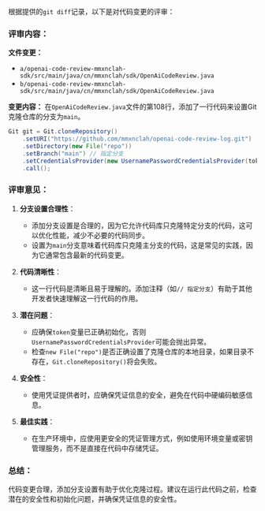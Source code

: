 根据提供的`git diff`记录，以下是对代码变更的评审：

### 评审内容：

**文件变更：**
- `a/openai-code-review-mmxnclah-sdk/src/main/java/cn/mmxnclah/sdk/OpenAiCodeReview.java`
- `b/openai-code-review-mmxnclah-sdk/src/main/java/cn/mmxnclah/sdk/OpenAiCodeReview.java`

**变更内容：**
在`OpenAiCodeReview.java`文件的第108行，添加了一行代码来设置Git克隆仓库的分支为`main`。

```java
Git git = Git.cloneRepository()
    .setURI("https://github.com/mmxnclah/openai-code-review-log.git")
    .setDirectory(new File("repo"))
    .setBranch("main") // 指定分支
    .setCredentialsProvider(new UsernamePasswordCredentialsProvider(token, ""))
    .call();
```

### 评审意见：

1. **分支设置合理性**：
   - 添加分支设置是合理的，因为它允许代码库只克隆特定分支的代码，这可以优化性能，减少不必要的代码同步。
   - 设置为`main`分支意味着代码库只克隆主分支的代码，这是常见的实践，因为它通常包含最新的代码变更。

2. **代码清晰性**：
   - 这一行代码是清晰且易于理解的。添加注释（如`// 指定分支`）有助于其他开发者快速理解这一行代码的作用。

3. **潜在问题**：
   - 应确保`token`变量已正确初始化，否则`UsernamePasswordCredentialsProvider`可能会抛出异常。
   - 检查`new File("repo")`是否正确设置了克隆仓库的本地目录，如果目录不存在，`Git.cloneRepository()`将会失败。

4. **安全性**：
   - 使用凭证提供者时，应确保凭证信息的安全，避免在代码中硬编码敏感信息。

5. **最佳实践**：
   - 在生产环境中，应使用更安全的凭证管理方式，例如使用环境变量或密钥管理服务，而不是直接在代码中存储凭证。

### 总结：

代码变更合理，添加分支设置有助于优化克隆过程。建议在运行此代码之前，检查潜在的安全性和初始化问题，并确保凭证信息的安全性。
